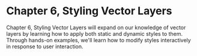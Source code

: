 # Chapter 6, Styling Vector Layers

Chapter 6, Styling Vector Layers will expand on our knowledge of vector layers by learning how to apply both static and dynamic styles to them. Through hands-on examples, we'll learn how to modify styles interactively in response to user interaction.